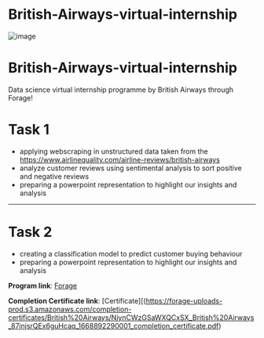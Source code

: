 # British-Airways-virtual-internship
![image](https://user-images.githubusercontent.com/68168071/208015626-505dc939-4551-4ccc-a60e-18827d60bf66.png)

# British-Airways-virtual-internship
Data science virtual internship programme by British Airways through Forage!

# Task 1 
- applying webscraping in unstructured data taken from the https://www.airlinequality.com/airline-reviews/british-airways
- analyze customer reviews using sentimental analysis to sort positive and negative reviews
- preparing a powerpoint representation to highlight our insights and analysis
--------------------------------------------------------------------------------------------------------------------------------------

# Task 2  
- creating a classification model to predict customer buying behaviour
- preparing a powerpoint representation to highlight our insights and analysis

**Program link**: [Forage](https://www.theforage.com/virtual-internships/prototype/NjynCWzGSaWXQCxSX/Data-Science?ref=87jnjsrQEx6guHcaq)

**Completion Certificate link**: [Certificate][(https://forage-uploads-prod.s3.amazonaws.com/completion-certificates/British%20Airways/NjynCWzGSaWXQCxSX_British%20Airways_87jnjsrQEx6guHcaq_1668892290001_completion_certificate.pdf)

